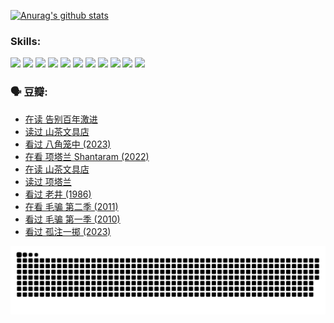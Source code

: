 
[![Anurag's github stats](https://github-readme-stats.vercel.app/api?username=w940853815)](https://github.com/anuraghazra/github-readme-stats)

### Skills:

<code><img height="32" src="https://cdn.jsdelivr.net/npm/simple-icons@v5/icons/python.svg"></code>
<code><img height="32" src="https://cdn.jsdelivr.net/npm/simple-icons@v5/icons/javascript.svg"></code>
<code><img height="32" src="https://cdn.jsdelivr.net/npm/simple-icons@v5/icons/django.svg"></code>
<code><img height="32" src="https://cdn.jsdelivr.net/npm/simple-icons@v5/icons/flask.svg"></code>
<code><img height="32" src="https://cdn.jsdelivr.net/npm/simple-icons@v5/icons/vuetify.svg"></code>
<code><img height="32" src="https://cdn.jsdelivr.net/npm/simple-icons@v5/icons/git.svg"></code>
<code><img height="32" src="https://cdn.jsdelivr.net/npm/simple-icons@v5/icons/docker.svg"></code>
<code><img height="32" src="https://cdn.jsdelivr.net/npm/simple-icons@v5/icons/postgresql.svg"></code>
<code><img height="32" src="https://cdn.jsdelivr.net/npm/simple-icons@v5/icons/elasticsearch.svg"></code>
<code><img height="32" src="https://cdn.jsdelivr.net/npm/simple-icons@v5/icons/macos.svg"></code>
<code><img height="32" src="https://cdn.jsdelivr.net/npm/simple-icons@v5/icons/linux.svg"></code>

### 🗣 豆瓣:

<!-- DOUBAN-ACTIVITIES:START -->
- [在读 告别百年激进](https://www.douban.com/people/136069238/status/4374953075/?_i=95334274)
- [读过 山茶文具店](https://www.douban.com/people/136069238/status/4374952154/?_i=95334274)
- [看过 八角笼中‎ (2023)](https://www.douban.com/people/136069238/status/4367541707/?_i=95334274)
- [在看 项塔兰 Shantaram‎ (2022)](https://www.douban.com/people/136069238/status/4365497032/?_i=95334274)
- [在读 山茶文具店](https://www.douban.com/people/136069238/status/4364620725/?_i=95334274)
- [读过 项塔兰](https://www.douban.com/people/136069238/status/4364620288/?_i=95334274)
- [看过 老井‎ (1986)](https://www.douban.com/people/136069238/status/4362366672/?_i=95334274)
- [在看 毛骗 第二季‎ (2011)](https://www.douban.com/people/136069238/status/4355752869/?_i=95334274)
- [看过 毛骗 第一季‎ (2010)](https://www.douban.com/people/136069238/status/4355752667/?_i=95334274)
- [看过 孤注一掷‎ (2023)](https://www.douban.com/people/136069238/status/4354774568/?_i=95334274)
<!-- DOUBAN-ACTIVITIES:END -->


![Snake animation](https://raw.githubusercontent.com/w940853815/w940853815/output/github-contribution-grid-snake.svg)

<!--
**w940853815/w940853815** is a ✨ _special_ ✨ repository because its `README.md` (this file) appears on your GitHub profile.

Here are some ideas to get you started:

- 🔭 I’m currently working on ...
- 🌱 I’m currently learning ...
- 👯 I’m looking to collaborate on ...
- 🤔 I’m looking for help with ...
- 💬 Ask me about ...
- 📫 How to reach me: ...
- 😄 Pronouns: ...
- ⚡ Fun fact: ...
-->
